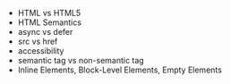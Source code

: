 - HTML vs HTML5
- HTML Semantics
- async vs defer
- src vs href
- accessibility
- semantic tag vs non-semantic tag
- Inline Elements, Block-Level Elements, Empty Elements
